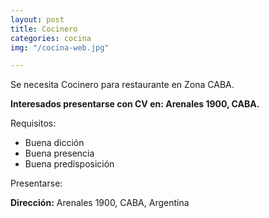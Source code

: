 ```yaml
---
layout: post
title: Cocinero
categories: cocina
img: "/cocina-web.jpg"

---
```

Se necesita Cocinero para restaurante en Zona CABA.

**Interesados presentarse con CV en: Arenales 1900, CABA.**

Requisitos:

* Buena dicción
* Buena presencia
* Buena predisposición

Presentarse:

**Dirección:** Arenales 1900, CABA, Argentina
